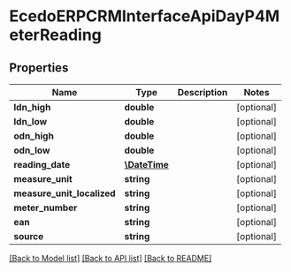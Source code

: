 # EcedoERPCRMInterfaceApiDayP4MeterReading

## Properties
Name | Type | Description | Notes
------------ | ------------- | ------------- | -------------
**ldn_high** | **double** |  | [optional] 
**ldn_low** | **double** |  | [optional] 
**odn_high** | **double** |  | [optional] 
**odn_low** | **double** |  | [optional] 
**reading_date** | [**\DateTime**](\DateTime.md) |  | [optional] 
**measure_unit** | **string** |  | [optional] 
**measure_unit_localized** | **string** |  | [optional] 
**meter_number** | **string** |  | [optional] 
**ean** | **string** |  | [optional] 
**source** | **string** |  | [optional] 

[[Back to Model list]](../README.md#documentation-for-models) [[Back to API list]](../README.md#documentation-for-api-endpoints) [[Back to README]](../README.md)


